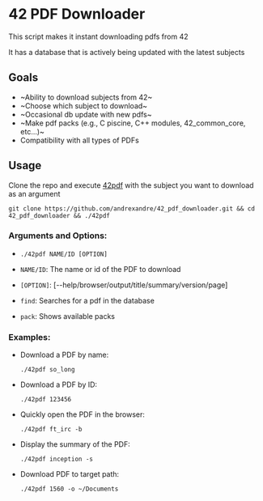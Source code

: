 # 42 PDF Downloader

This script makes it instant downloading pdfs from 42

It has a database that is actively being updated with the latest subjects

## Goals
- ~Ability to download subjects from 42~
- ~Choose which subject to download~
- ~Occasional db update with new pdfs~
- ~Make pdf packs (e.g., C piscine, C++ modules, 42_common_core, etc...)~
- Compatibility with all types of PDFs

## Usage

Clone the repo and execute [42pdf](https://github.com/andrexandre/42_pdf_downloader/blob/main/42pdf) with the subject you want to download as an argument
```
git clone https://github.com/andrexandre/42_pdf_downloader.git && cd 42_pdf_downloader && ./42pdf
```

### Arguments and Options:
- `./42pdf NAME/ID [OPTION]`

- `NAME/ID`: The name or id of the PDF to download

- `[OPTION]`: [--help/browser/output/title/summary/version/page]

- `find`: Searches for a pdf in the database

- `pack`: Shows available packs

### Examples:
- Download a PDF by name:
  ```
  ./42pdf so_long
  ```
- Download a PDF by ID:
  ```
  ./42pdf 123456
  ```
- Quickly open the PDF in the browser:
  ```
  ./42pdf ft_irc -b
  ```
- Display the summary of the PDF:
  ```
  ./42pdf inception -s
  ```
- Download PDF to target path:
  ```
  ./42pdf 1560 -o ~/Documents
  ```
